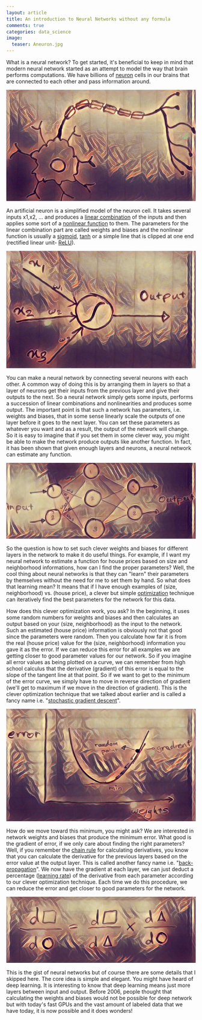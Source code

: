 ```yaml
---
layout: article
title: An introduction to Neural Networks without any formula
comments: true
categories: data_science
image:
  teaser: Aneuron.jpg
---
```


What is a neural network? To get started, it's beneficial to keep in mind that modern neural network started as an attempt to model the way that brain performs computations. We have billions of [neuron](https://en.wikipedia.org/wiki/Neuron) cells in our brains that are connected to each other and pass information around. 

![alt text](/images/neuron.jpg "A Neuron Cell")


An artificial neuron is a simplified model of the neuron cell. It takes several inputs x1,x2, ... and produces a [linear combination](https://en.wikipedia.org/wiki/Linear_combination) of the inputs and then applies some sort of a [nonlinear function](http://www.glencoe.com/sec/math/prealg/prealg05/study_guide/pdfs/prealg_pssg_G112.pdf) to them. The parameters for the linear combination part are called weights and biases and the nonlinear function is usually a [sigmoid](https://en.wikipedia.org/wiki/Sigmoid_function), [tanh](https://reference.wolfram.com/language/ref/Tanh.html) or a simple line that is clipped at one end (rectified linear unit- [ReLU](https://en.wikipedia.org/wiki/Rectifier_(neural_networks))). 

![alt text](/images/Aneuron.jpg "An artificial Neuron ")


You can make a neural network by connecting several neurons with each other. A common way of doing this is by arranging them in layers so that a layer of neurons get their inputs from the previous layer and give their outputs to the next. So a neural network simply gets some inputs, performs a succession of linear combinations and nonlinearities and produces some output. The important point is that such a network has parameters, i.e. weights and biases, that in some sense linearly scale the outputs of one layer before it goes to the next layer. You can set these parameters as whatever you want and as a result, the output of the network will change. So it is easy to imagine that if you set them in some clever way, you might be able to make the network produce outputs like another function. In fact, it has been shown that given enough layers and neurons, a neural network can estimate any function. 

![alt text](/images/neuralNet.jpg "A Neural Network ")


So the question is how to set such clever weights and biases for different layers in the network to make it do useful things. For example, if I want my neural network to estimate a function for house prices based on size and neighborhood informations, how can I find the proper parameters? Well, the cool thing about neural networks is that they can "learn" their parameters by themselves without the need for me to set them by hand. So what does that learning mean? It means that if I have enough examples of (size, neighborhood) vs. (house price), a clever but simple [optimization](https://en.wikipedia.org/wiki/Mathematical_optimization) technique can iteratively find the best parameters for the network for this data. 

How does this clever optimization work, you ask? In the beginning, it uses some random numbers for weights and biases and then calculates an output based on your (size, neighborhood) as the input to the network. Such an estimated (house price) information is obviously not that good since the parameters were random. Then you calculate how far it is from the real (house price) value for the (size, neighborhood) information you gave it as the error. If we can reduce this error for all examples we are getting closer to good parameter values for our network. So if you imagine all error values as being plotted on a curve, we can remember from high school calculus that the derivative (gradient) of this error is equal to the slope of the tangent line at that point. So if we want to get to the minimum of the error curve, we simply have to move in reverse direction of gradient (we'll get to maximum if we move in the direction of gradient). This is the clever optimization technique that we talked about earlier and is called a fancy name i.e. "[stochastic gradient descent](https://en.wikipedia.org/wiki/Stochastic_gradient_descent)".

![alt text](/images/sgd.jpg "stochastic gradient descent")


How do we move toward this minimum, you might ask? We are interested in network weights and biases that produce the minimum error. What good is the gradient of error, if we only care about finding the right parameters? Well, if you remember the [chain rule](https://en.wikipedia.org/wiki/Chain_rule) for calculating derivatives, you know that you can calculate the derivative for the previous layers based on the error value at the output layer. This is called another fancy name i.e. "[back-propagation](https://en.wikipedia.org/wiki/Backpropagation)". We now have the gradient at each layer, we can just deduct a percentage ([learning rate](http://datascience.stackexchange.com/questions/410/choosing-a-learning-rate)) of the derivative from each parameter according to our clever optimization technique. Each time we do this procedure, we can reduce the error and get closer to good parameters for the network. 

![alt text](/images/chainrule.jpg "The chain Rule")


This is the gist of neural networks but of course there are some details that I skipped here. The core idea is simple and elegant. You might have heard of deep learning. It is interesting to know that deep learning means just more layers between input and output. Before 2006, people thought that calculating the weights and biases would not be possible for deep network but with today's fast GPUs and the vast amount of labeled data that we have today, it is now possible and it does wonders!